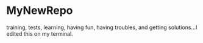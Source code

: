 # MyNewRepo
training, tests, learning, having fun, having troubles, and getting solutions...I edited this on my terminal. 





